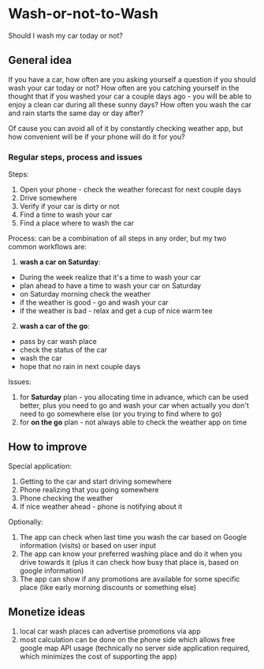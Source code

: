 # Wash-or-not-to-Wash
Should I wash my car today or not?

## General idea
If you have a car, how often are you asking yourself a question if you should wash your car today or not? How often are you catching yourself in the thought that if you washed your car a couple days ago - you will be able to enjoy a clean car during all these sunny days? How often you wash the car and rain starts the same day or day after?

Of cause you can avoid all of it by constantly checking weather app, but how convenient will be if your phone will do it for you?

### Regular steps, process and issues
Steps:
1) Open your phone - check the weather forecast for next couple days
2) Drive somewhere
3) Verify if your car is dirty or not
4) Find a time to wash your car
5) Find a place where to wash the car

Process:
can be a combination of all steps in any order, but my two common workflows are:
1. **wash a car on Saturday**:
- During the week realize that it's a time to wash your car
- plan ahead to have a time to wash your car on Saturday
- on Saturday morning check the weather
- if the weather is good - go and wash your car
- if the weather is bad - relax and get a cup of nice warm tee
2. **wash a car of the go**:
- pass by car wash place
- check the status of the car
- wash the car
- hope that no rain in next couple days

Issues:
1. for **Saturday** plan - you allocating time in advance, which can be used better, plus you need to go and wash your car when actually you don't need to go somewhere else (or you trying to find where to go)
2. for **on the go** plan - not always able to check the weather app on time

## How to improve
Special application:
1. Getting to the car and start driving somewhere
2. Phone realizing that you going somewhere
3. Phone checking the weather
4. If nice weather ahead - phone is notifying about it

Optionally:
1. The app can check when last time you wash the car based on Google information (visits) or based on user input
2. The app can know your preferred washing place and do it when you drive towards it (plus it can check how busy that place is, based on google information)
3. The app can show if any promotions are available for some specific place (like early morning discounts or something else)

## Monetize ideas
1. local car wash places can advertise promotions via app
2. most calculation can be done on the phone side which allows free google map API usage (technically no server side application required, which minimizes the cost of supporting the app)
